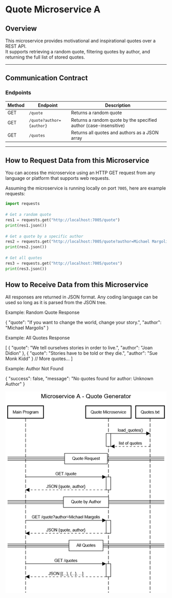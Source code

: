 # Quote Microservice A

## Overview

This microservice provides motivational and inspirational quotes over a REST API.  
It supports retrieving a random quote, filtering quotes by author, and returning the full list of stored quotes.

---

## Communication Contract

### Endpoints

| Method | Endpoint | Description |
|--------|----------|-------------|
| GET | `/quote` | Returns a random quote |
| GET | `/quote?author={author}` | Returns a random quote by the specified author (case-insensitive) |
| GET | `/quotes` | Returns all quotes and authors as a JSON array |

---

## How to Request Data from this Microservice

You can access the microservice using an HTTP GET request from any language or platform that supports web requests.

Assuming the microservice is running locally on port `7005`, here are example requests:

```python
import requests

# Get a random quote
res1 = requests.get("http://localhost:7005/quote")
print(res1.json())

# Get a quote by a specific author
res2 = requests.get("http://localhost:7005/quote?author=Michael Margolis")
print(res2.json())

# Get all quotes
res3 = requests.get("http://localhost:7005/quotes")
print(res3.json())

```

## How to Receive Data from this Microservice

All responses are returned in JSON format. Any coding language can be used so long as it is parsed from the JSON tree.

Example: Random Quote Response

{
  "quote": "If you want to change the world, change your story.",
  "author": "Michael Margolis"
}

Example: All Quotes Response

[
  {
    "quote": "We tell ourselves stories in order to live.",
    "author": "Joan Didion"
  },
  {
    "quote": "Stories have to be told or they die.",
    "author": "Sue Monk Kidd"
  }
  // More quotes...
]

Example: Author Not Found

{
  "success": false,
  "message": "No quotes found for author: Unknown Author"
}

![UML Sequence Diagram](umlQuotes.png)